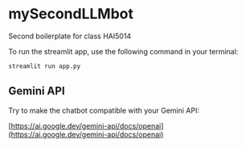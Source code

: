 # mySecondLLMbot
Second boilerplate for class HAI5014

To run the streamlit app, use the following command in your terminal:

```bash
streamlit run app.py
```


## Gemini API 

Try to make the chatbot compatible with your Gemini API:

[https://ai.google.dev/gemini-api/docs/openai](https://ai.google.dev/gemini-api/docs/openai)